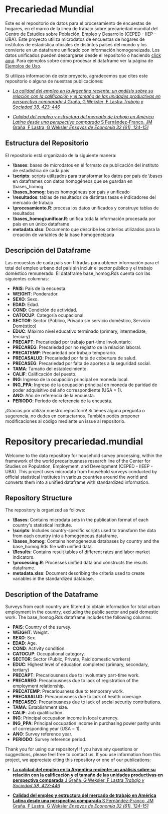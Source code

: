 # Precariedad Mundial

Este es el repositorio de datos para el procesamiento de encuestas de hogares, en el marco de la línea de trabajo sobre precariedad mundial del Centro de Estudios sobre Población, Empleo y Desarrollo (CEPED - IIEP – UBA). Este proyecto utiliza microdatos de encuestas de hogares de institutos de estadística oficiales de distintos países del mundo y los convierte en un dataframe unificado con información homogeneizada. Los datos unificados pueden descargarse desde el repositorio o haciendo [click aquí](https://github.com/Guidowe/precariedad.mundial/raw/master/base_homogenea.RDS?download=). Para ejemplos sobre cómo procesar el dataframe ver la página de [Ejemplos de Uso](./docs/ejemplos_de_uso.html).

Si utilizas información de este proyecto, agradecemos que cites este repositorio o alguna de nuestras publicaciones:

- [*La calidad del empleo en la Argentina reciente: un análisis sobre su relación con la calificación y el tamaño de las unidades productivas en perspectiva comparada* J Graña, G Weksler, F Lastra *Trabajo y Sociedad 38, 423-446*](https://www.unse.edu.ar/trabajoysociedad/38%20GRANA%20ET%20ALT%20La%20calidad%20del%20empleo%20en%20la%20Argentina.pdf)

- [*Calidad del empleo y estructura del mercado de trabajo en América Latina desde una perspectiva comparada* S Fernández-Franco, JM Graña, F Lastra, G Weksler *Ensayos de Economía 32 (61), 124-151*](https://doi.org/10.15446/ede.v32n61.100343)

## Estructura del Repositorio

El repositorio está organizado de la siguiente manera:

- **\bases**: bases de microdatos en el formato de publicación del instituto de estadística de cada país
- **\scripts**: scripts utilizados para transformar los datos por país de \bases en dataframes con datos homogéneos que se guardan en \bases_homog
- **\bases_homog**: bases homogéneas por país y unificado
- **\resultados**: tablas de resultados de distintas tasas e indicadores del mercado de trabajo
- **\procesamiento.R**: procesa los datos unificados y construye tablas de resultados
- **\bases_homog\unificar.R**: unifica toda la información procesada por país en un único dataframe
- **metadata.xlsx**: Documento que describe los criterios utilizados para la creación de variables de la base homogeneizada

## Descripción del Dataframe

Las encuestas de cada país son filtradas para obtener información para el total del empleo urbano del país sin incluir el sector público y el trabajo doméstico remunerado. El dataframe base_homog.Rds cuenta con las siguientes columnas:

- **PAIS**: País de la encuesta.
- **WEIGHT**: Ponderador.
- **SEXO**: Sexo.
- **EDAD**: Edad.
- **COND**: Condición de actividad.
- **CATOCUP**: Categoría ocupacional.
- **SECTOR**: Sector (Público, Privado sin servicio doméstico, Servicio Doméstico)
- **EDUC**: Máximo nivel educativo terminado (primary, intermediate, terciary)
- **PRECAPT**: Precariedad por trabajo part-time involuntario.
- **PRECAREG**: Precariedad por no registro de la relación laboral.
- **PRECATEMP**: Precariedad por trabajo temporario.
- **PRECASALUD**: Precariedad por falta de cobertura de salud.
- **PRECASEG**: Precariedad por falta de aportes a la seguridad social.
- **TAMA**: Tamaño del establecimiento.
- **CALIF**: Calificación del puesto.
- **ING**: Ingreso de la ocupación principal en moneda local.
- **ING_PPA**: Ingreso de la ocupación principal en moneda de paridad de poder adquisitivo del año correspondiente (USA = 1).
- **ANO**: Año de referencia de la encuesta.
- **PERIODO**: Período de referencia de la encuesta.

¡Gracias por utilizar nuestro repositorio! Si tienes alguna pregunta o sugerencia, no dudes en contactarnos. También podés proponer modificaciones al código mediante un issue al repositorio. 

# Repository precariedad.mundial

Welcome to the data repository for household survey processing, within the framework of the world precariousness research line of the Center for Studies on Population, Employment, and Development (CEPED - IIEEP - UBA). This project uses microdata from household surveys conducted by official statistical institutes in various countries around the world and converts them into a unified dataframe with standardized information.

## Repository Structure

The repository is organized as follows:

- **\Bases**: Contains microdata sets in the publication format of each country's statistical institute.
- **\scripts**: Includes country-specific scripts used to transform the data from each country into a homogeneous dataframe.
- **\bases_homog**: Contains homogeneous databases by country and the base_homog.Rds file with unified data.
- **\Results**: Contains result tables of different rates and labor market indicators.
- **\processing.R**: Processes unified data and constructs the results dataframe.
- **metadata.xlsx**: Document describing the criteria used to create variables in the standardized database.

## Description of the Dataframe

Surveys from each country are filtered to obtain information for total urban employment in the country, excluding the public sector and paid domestic work. The base_homog.Rds dataframe includes the following columns:

- **PAIS**: Country of the survey.
- **WEIGHT**: Weight.
- **SEXO**: Sex.
- **EDAD**: Age.
- **COND**: Activity condition.
- **CATOCUP**: Occupational category.
- **SECTOR**: Sector (Public, Private, Paid domestic workers)
- **EDUC**: Highest level of education completed (primary, secondary, tertiary)
- **PRECAPT**: Precariousness due to involuntary part-time work.
- **PRECAREG**: Precariousness due to lack of registration of the employment relationship.
- **PRECATEMP**: Precariousness due to temporary work.
- **PRECASALUD**: Precariousness due to lack of health coverage.
- **PRECASEG**: Precariousness due to lack of social security contributions.
- **TAMA**: Establishment size.
- **CALIF**: Job qualification.
- **ING**: Principal occupation income in local currency.
- **ING_PPA**: Principal occupation income in purchasing power parity units of corresponding year (USA = 1).
- **ANO**: Survey reference year.
- **PERIODO**: Survey reference period.

Thank you for using our repository! If you have any questions or suggestions, please feel free to contact us. If you use information from this project, we appreciate citing this repository or one of our publications:

- [**La calidad del empleo en la Argentina reciente: un análisis sobre su relación con la calificación y el tamaño de las unidades productivas en perspectiva comparada** J Graña, G Weksler, F Lastra *Trabajo y Sociedad 38, 423-446*](https://www.unse.edu.ar/trabajoysociedad/38%20GRANA%20ET%20ALT%20La%20calidad%20del%20empleo%20en%20la%20Argentina.pdf)

- [**Calidad del empleo y estructura del mercado de trabajo en América Latina desde una perspectiva comparada** S Fernández-Franco, JM Graña, F Lastra, G Weksler *Ensayos de Economía 32 (61), 124-151*](https://doi.org/10.15446/ede.v32n61.100343)


